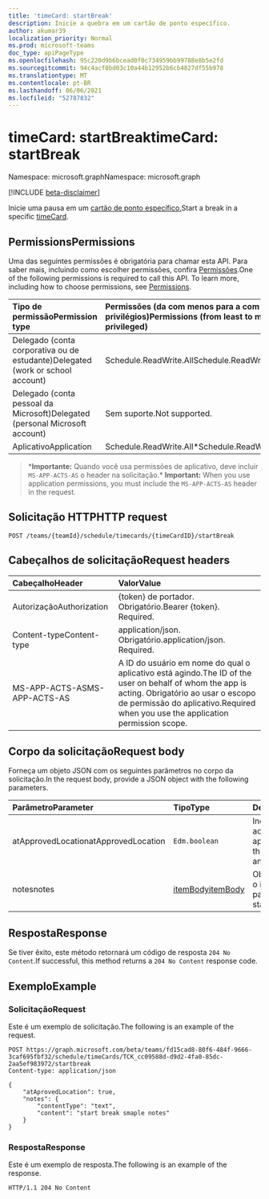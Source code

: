 ```yaml
---
title: 'timeCard: startBreak'
description: Inicie a quebra em um cartão de ponto específico.
author: akumar39
localization_priority: Normal
ms.prod: microsoft-teams
doc_type: apiPageType
ms.openlocfilehash: 95c220d9b6bcead0f0c734959bb99788e8b5e2fd
ms.sourcegitcommit: 94c4acf8bd03c10a44b12952b6cb4827df55b978
ms.translationtype: MT
ms.contentlocale: pt-BR
ms.lasthandoff: 06/06/2021
ms.locfileid: "52787832"
---
```

# <a name="timecard-startbreak"></a><span data-ttu-id="4583c-103">timeCard: startBreak</span><span class="sxs-lookup"><span data-stu-id="4583c-103">timeCard: startBreak</span></span>

<span data-ttu-id="4583c-104">Namespace: microsoft.graph</span><span class="sxs-lookup"><span data-stu-id="4583c-104">Namespace: microsoft.graph</span></span>

[!INCLUDE [beta-disclaimer](../../includes/beta-disclaimer.md)]

<span data-ttu-id="4583c-105">Inicie uma pausa em um [cartão de ponto específico.](../resources/timeCard.md)</span><span class="sxs-lookup"><span data-stu-id="4583c-105">Start a break in a specific [timeCard](../resources/timeCard.md).</span></span>

## <a name="permissions"></a><span data-ttu-id="4583c-106">Permissions</span><span class="sxs-lookup"><span data-stu-id="4583c-106">Permissions</span></span>

<span data-ttu-id="4583c-p101">Uma das seguintes permissões é obrigatória para chamar esta API. Para saber mais, incluindo como escolher permissões, confira [Permissões](/graph/permissions-reference).</span><span class="sxs-lookup"><span data-stu-id="4583c-p101">One of the following permissions is required to call this API. To learn more, including how to choose permissions, see [Permissions](/graph/permissions-reference).</span></span>

|<span data-ttu-id="4583c-109">Tipo de permissão</span><span class="sxs-lookup"><span data-stu-id="4583c-109">Permission type</span></span>      | <span data-ttu-id="4583c-110">Permissões (da com menos para a com mais privilégios)</span><span class="sxs-lookup"><span data-stu-id="4583c-110">Permissions (from least to most privileged)</span></span>              |
|:--------------------|:---------------------------------------------------------|
|<span data-ttu-id="4583c-111">Delegado (conta corporativa ou de estudante)</span><span class="sxs-lookup"><span data-stu-id="4583c-111">Delegated (work or school account)</span></span> | <span data-ttu-id="4583c-112">Schedule.ReadWrite.All</span><span class="sxs-lookup"><span data-stu-id="4583c-112">Schedule.ReadWrite.All</span></span>    |
|<span data-ttu-id="4583c-113">Delegado (conta pessoal da Microsoft)</span><span class="sxs-lookup"><span data-stu-id="4583c-113">Delegated (personal Microsoft account)</span></span> | <span data-ttu-id="4583c-114">Sem suporte.</span><span class="sxs-lookup"><span data-stu-id="4583c-114">Not supported.</span></span>    |
|<span data-ttu-id="4583c-115">Aplicativo</span><span class="sxs-lookup"><span data-stu-id="4583c-115">Application</span></span> | <span data-ttu-id="4583c-116">Schedule.ReadWrite.All\*</span><span class="sxs-lookup"><span data-stu-id="4583c-116">Schedule.ReadWrite.All\*</span></span> |

><span data-ttu-id="4583c-117">\***Importante:** Quando você usa permissões de aplicativo, deve incluir `MS-APP-ACTS-AS` o header na solicitação.</span><span class="sxs-lookup"><span data-stu-id="4583c-117">\* **Important:** When you use application permissions, you must include the `MS-APP-ACTS-AS` header in the request.</span></span>

## <a name="http-request"></a><span data-ttu-id="4583c-118">Solicitação HTTP</span><span class="sxs-lookup"><span data-stu-id="4583c-118">HTTP request</span></span>

<!-- { "blockType": "ignored" } -->

```http
POST /teams/{teamId}/schedule/timecards/{timeCardID}/startBreak
```

## <a name="request-headers"></a><span data-ttu-id="4583c-119">Cabeçalhos de solicitação</span><span class="sxs-lookup"><span data-stu-id="4583c-119">Request headers</span></span>

| <span data-ttu-id="4583c-120">Cabeçalho</span><span class="sxs-lookup"><span data-stu-id="4583c-120">Header</span></span>       | <span data-ttu-id="4583c-121">Valor</span><span class="sxs-lookup"><span data-stu-id="4583c-121">Value</span></span> |
|:---------------|:--------|
| <span data-ttu-id="4583c-122">Autorização</span><span class="sxs-lookup"><span data-stu-id="4583c-122">Authorization</span></span>  | <span data-ttu-id="4583c-p102">{token} de portador. Obrigatório.</span><span class="sxs-lookup"><span data-stu-id="4583c-p102">Bearer {token}. Required.</span></span>  |
| <span data-ttu-id="4583c-125">Content-type</span><span class="sxs-lookup"><span data-stu-id="4583c-125">Content-type</span></span> | <span data-ttu-id="4583c-p103">application/json. Obrigatório.</span><span class="sxs-lookup"><span data-stu-id="4583c-p103">application/json. Required.</span></span>|
| <span data-ttu-id="4583c-128">MS-APP-ACTS-AS</span><span class="sxs-lookup"><span data-stu-id="4583c-128">MS-APP-ACTS-AS</span></span> | <span data-ttu-id="4583c-129">A ID do usuário em nome do qual o aplicativo está agindo.</span><span class="sxs-lookup"><span data-stu-id="4583c-129">The ID of the user on behalf of whom the app is acting.</span></span> <span data-ttu-id="4583c-130">Obrigatório ao usar o escopo de permissão do aplicativo.</span><span class="sxs-lookup"><span data-stu-id="4583c-130">Required when you use the application permission scope.</span></span> |

## <a name="request-body"></a><span data-ttu-id="4583c-131">Corpo da solicitação</span><span class="sxs-lookup"><span data-stu-id="4583c-131">Request body</span></span>

<span data-ttu-id="4583c-132">Forneça um objeto JSON com os seguintes parâmetros no corpo da solicitação.</span><span class="sxs-lookup"><span data-stu-id="4583c-132">In the request body, provide a JSON object with the following parameters.</span></span>

| <span data-ttu-id="4583c-133">Parâmetro</span><span class="sxs-lookup"><span data-stu-id="4583c-133">Parameter</span></span>    | <span data-ttu-id="4583c-134">Tipo</span><span class="sxs-lookup"><span data-stu-id="4583c-134">Type</span></span>        | <span data-ttu-id="4583c-135">Descrição</span><span class="sxs-lookup"><span data-stu-id="4583c-135">Description</span></span> |
|:-------------|:------------|:------------|
|<span data-ttu-id="4583c-136">atApprovedLocation</span><span class="sxs-lookup"><span data-stu-id="4583c-136">atApprovedLocation</span></span>| `Edm.boolean ` | <span data-ttu-id="4583c-137">Indique se essa ação acontece em um local aprovado.</span><span class="sxs-lookup"><span data-stu-id="4583c-137">Indicate if this action happens at an approved location.</span></span>|
|<span data-ttu-id="4583c-138">notes</span><span class="sxs-lookup"><span data-stu-id="4583c-138">notes</span></span>| [<span data-ttu-id="4583c-139">itemBody</span><span class="sxs-lookup"><span data-stu-id="4583c-139">itemBody</span></span>](../resources/itembody.md)  |<span data-ttu-id="4583c-140">Observações durante o início da pausa.</span><span class="sxs-lookup"><span data-stu-id="4583c-140">Notes during start of break.</span></span>|

## <a name="response"></a><span data-ttu-id="4583c-141">Resposta</span><span class="sxs-lookup"><span data-stu-id="4583c-141">Response</span></span>

<span data-ttu-id="4583c-142">Se tiver êxito, este método retornará um código de resposta `204 No Content`.</span><span class="sxs-lookup"><span data-stu-id="4583c-142">If successful, this method returns a `204 No Content` response code.</span></span>

## <a name="example"></a><span data-ttu-id="4583c-143">Exemplo</span><span class="sxs-lookup"><span data-stu-id="4583c-143">Example</span></span>

### <a name="request"></a><span data-ttu-id="4583c-144">Solicitação</span><span class="sxs-lookup"><span data-stu-id="4583c-144">Request</span></span>
<span data-ttu-id="4583c-145">Este é um exemplo de solicitação.</span><span class="sxs-lookup"><span data-stu-id="4583c-145">The following is an example of the request.</span></span> 

<!-- {
  "blockType": "request",
  "name": "timecard-startBreak"
}-->

```http
POST https://graph.microsoft.com/beta/teams/fd15cad8-80f6-484f-9666-3caf695fbf32/schedule/timeCards/TCK_cc09588d-d9d2-4fa0-85dc-2aa5ef983972/startbreak
Content-type: application/json

{
    "atAprovedLocation": true,
    "notes": {
        "contentType": "text",
        "content": "start break smaple notes"
    }
}
```

### <a name="response"></a><span data-ttu-id="4583c-146">Resposta</span><span class="sxs-lookup"><span data-stu-id="4583c-146">Response</span></span>

<span data-ttu-id="4583c-147">Este é um exemplo de resposta.</span><span class="sxs-lookup"><span data-stu-id="4583c-147">The following is an example of the response.</span></span> 

<!-- {
  "blockType": "response",
  "truncated": true
} -->

```http
HTTP/1.1 204 No Content
```

<!-- uuid: 8fcb5dbc-d5aa-4681-8e31-b001d5168d79
2015-10-25 14:57:30 UTC -->
<!--
{
  "type": "#page.annotation",
  "description": "Start Break",
  "keywords": "",
  "section": "documentation",
  "tocPath": "",
  "suppressions": [
  ]
}
-->
